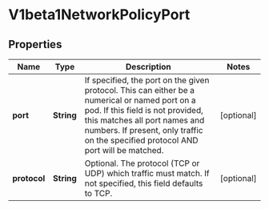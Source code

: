 
# V1beta1NetworkPolicyPort

## Properties
Name | Type | Description | Notes
------------ | ------------- | ------------- | -------------
**port** | **String** | If specified, the port on the given protocol.  This can either be a numerical or named port on a pod.  If this field is not provided, this matches all port names and numbers. If present, only traffic on the specified protocol AND port will be matched. |  [optional]
**protocol** | **String** | Optional.  The protocol (TCP or UDP) which traffic must match. If not specified, this field defaults to TCP. |  [optional]



